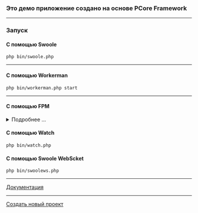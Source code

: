 ### Это демо приложение создано на основе PCore Framework

---

### Запуск

#### С помощью Swoole

```shell
php bin/swoole.php
```

---

#### С помощью Workerman

```shell
php bin/workerman.php start
```

---

#### С помощью FPM

<details>
<summary>Подробнее ...</summary>

###### В режиме fpm укажите запросы на bin/fpm.php

#### Nginx

```shell
server {
    listen 80;
    listen [::]:80;
    server_name example.com;
    root /var/www/bin;
    index fpm.php;
    location / {
        if (!-e $request_filename) {
            rewrite ^/(.*)$ /fpm.php/$1 last;
        }
    }
    location ~ ^(.+\.php)(.*)$ {
        fastcgi_pass 127.0.0.1:9000;
        fastcgi_split_path_info ^(.+\.php)(.*)$;
        fastcgi_param PATH_INFO $fastcgi_path_info;
        fastcgi_param SCRIPT_FILENAME $document_root$fastcgi_script_name;
        include fastcgi_params;
    }
}
```

</details>

#### С помощью Watch

```shell
php bin/watch.php
```

#### С помощью Swoole WebScket

```shell
php bin/swoolews.php
```

---

[Документация](https://github.com/pcore-framework/docs)

---

[Создать новый проект](https://github.com/pcore-framework)
